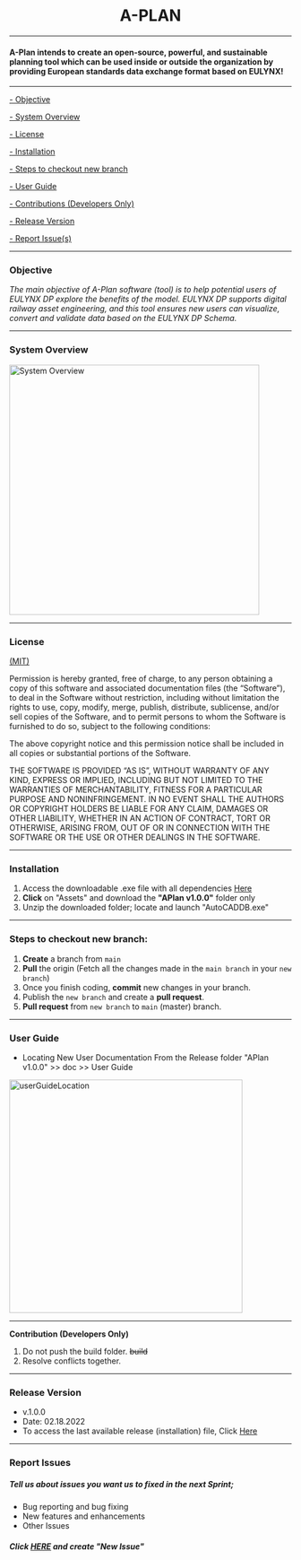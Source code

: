 
<h1 align="center">A-PLAN</h1>

---

#### A-Plan intends to create an open-source, powerful, and sustainable planning tool which can be used inside or outside the organization by providing European standards data exchange format based on EULYNX!


---

[- Objective](#objective)

[- System Overview](#system-overview)

[- License](#license)

[- Installation](#installation)

[- Steps to checkout new branch](#steps-to-checkout-new-branch)

[- User Guide](#user-guide)

[- Contributions (Developers Only)](#contribution-(developers-only))

[- Release Version](#release-version)

[ - Report Issue(s)](#report-issues)


---

### Objective
_The main objective of A-Plan software (tool) is to help potential users of EULYNX DP explore the benefits of the model. EULYNX DP supports digital railway asset engineering, and this tool ensures new users can visualize, convert and validate data based on the EULYNX DP Schema._


---

### System Overview


<img width="446" alt="System Overview" src="https://user-images.githubusercontent.com/56730691/154312067-49e3c427-e649-43c1-a446-3880fc6c6331.PNG">

---

### License 

[(MIT)](https://mit-license.org/)

Permission is hereby granted, free of charge, to any person obtaining a copy of this software and associated documentation files (the “Software”), to deal in the Software without restriction, including without limitation the rights to use, copy, modify, merge, publish, distribute, sublicense, and/or sell copies of the Software, and to permit persons to whom the Software is furnished to do so, subject to the following conditions:

The above copyright notice and this permission notice shall be included in all copies or substantial portions of the Software.

THE SOFTWARE IS PROVIDED “AS IS”, WITHOUT WARRANTY OF ANY KIND, EXPRESS OR IMPLIED, INCLUDING BUT NOT LIMITED TO THE WARRANTIES 
OF MERCHANTABILITY, FITNESS FOR A PARTICULAR PURPOSE AND NONINFRINGEMENT. IN NO EVENT SHALL THE AUTHORS OR COPYRIGHT HOLDERS BE 
LIABLE FOR ANY CLAIM, DAMAGES OR OTHER LIABILITY, WHETHER IN AN ACTION OF CONTRACT, TORT OR OTHERWISE, ARISING FROM, OUT OF OR 
IN CONNECTION WITH THE SOFTWARE OR THE USE OR OTHER DEALINGS IN THE SOFTWARE.

---

### Installation

1. Access the downloadable .exe file with all dependencies [Here](https://github.com/DB-Netz-AutomatedPlanning/AutoPlan-QT/releases)
2. **Click** on "Assets" and download the **"APlan v1.0.0"** folder only
3. Unzip the downloaded folder; locate and launch "AutoCADDB.exe" 

---

### Steps to checkout new branch:

1. **Create** a branch from `main`
2. **Pull** the origin (Fetch all the changes made in the `main branch` in your `new branch`)
3. Once you finish coding, **commit** new changes in your branch.
4. Publish the `new branch` and create a **pull request**.
5. **Pull request** from `new branch` to `main` (master) branch.

---

### User Guide
- Locating New User Documentation
From the Release folder "APlan v1.0.0" >> doc >> User Guide

<img width="416" alt="userGuideLocation" src="https://user-images.githubusercontent.com/56730691/154340143-861c6e7f-e9f0-4d8b-81d1-3ebcfac3bad9.PNG">


---

**Contribution (Developers Only)**
1. Do not push the build folder. ~~build~~
2. Resolve conflicts together.

---

### Release Version

* v.1.0.0
* Date: 02.18.2022
* To access the last available release (installation) file, Click [Here](https://github.com/DB-Netz-AutomatedPlanning/AutoPlan-QT/releases)

---

### Report Issues

##### Tell us about issues you want us to fixed in the next Sprint;

* Bug reporting and bug fixing
* New features and enhancements
* Other Issues 

##### Click [HERE](https://github.com/DB-Netz-AutomatedPlanning/AutoPlan-QT/issues) and create "New Issue"
